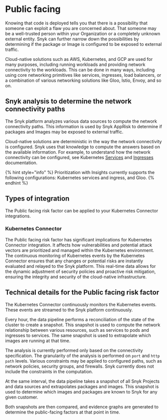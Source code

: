 # Public facing

Knowing that code is deployed tells you that there is a possibility that someone can exploit a flaw you are concerned about. That someone may be a well-trusted person within your Organization or a completely unknown external entity. Snyk can further narrow down the possibilities by determining if the package or Image is configured to be exposed to external traffic.

Cloud-native solutions such as AWS, Kubernetes, and GCP are used for many purposes, including running workloads and providing network connectivity to the workloads. This can be done in many ways, including using core networking primitives like services, ingresses, load balancers, or a combination of various networking solutions like Gloo, Istio, Envoy, and so on.

## Snyk analysis to determine the network connectivity paths

The Snyk platform analyzes various data sources to compute the network connectivity paths. This information is used by Snyk AppRisk to determine if packages and Images may be exposed to external traffic.&#x20;

Cloud-native solutions are deterministic in the way the network connectivity is configured. Snyk uses that knowledge to compute the answers based on the available information. For example,  to understand how the network connectivity can be configured, see Kubernetes [Services](https://kubernetes.io/docs/concepts/services-networking/service/) and [Ingresses](https://kubernetes.io/docs/concepts/services-networking/ingress/) documentation.&#x20;

{% hint style="info" %}
Prioritization with Insights currently supports the following configurations: Kubernetes services and ingress, and Gloo.
{% endhint %}

## Types of integration

The Public facing risk factor can be applied to your Kubernetes Connector integrations.&#x20;

### Kubernetes **Connector**

The Public facing risk factor has significant implications for Kubernetes Connector integration. It affects how vulnerabilities and potential attack vectors are prioritized and managed within the Kubernetes environment. The continuous monitoring of Kubernetes events by the Kubernetes Connector ensures that any changes or potential risks are instantly evaluated and relayed to the Snyk platform. This real-time data allows for the dynamic adjustment of security policies and proactive risk mitigation, ensuring the integrity and security of the cloud-native infrastructure.

## Technical details for the Public facing risk factor

The Kubernetes Connector continuously monitors the Kubernetes events. These events are streamed to the Snyk platform continuously.&#x20;

Every hour, the data pipeline performs a reconciliation of the state of the cluster to create a snapshot. This snapshot is used to compute the network relationship between various resources, such as services to pods and ingresses to services. The same snapshot is used to extrapolate which images are running at that time.

The analysis is currently performed only based on the connectivity specification. The granularity of the analysis is performed on `port` and `http path` levels. Various constraints may be applied to configured paths, such as network policies, security groups, and firewalls. Snyk currently does not include the constraints in the computation.&#x20;

At the same interval, the data pipeline takes a snapshot of all Snyk Projects and data sources and extrapolates packages and images. This snapshot is used to determine which images and packages are known to Snyk for any given customer.&#x20;

Both snapshots are then compared, and evidence graphs are generated to determine the public-facing factors at that point in time.

